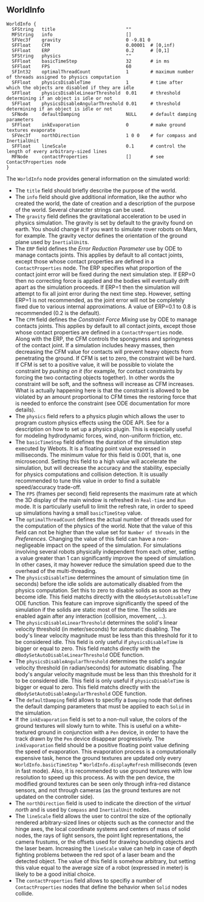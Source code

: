 ## WorldInfo


```
WorldInfo {
  SFString   title                          ""
  MFString   info                           []
  SFVec3f    gravity                        0 -9.81 0
  SFFloat    CFM                            0.00001  # [0,inf)
  SFFloat    ERP                            0.2      # [0,1]
  SFString   physics                        ""
  SFFloat    basicTimeStep                  32       # in ms
  SFFloat    FPS                            60
  SFInt32    optimalThreadCount             1        # maximum number of threads assigned to physics computation
  SFFloat    physicsDisableTime             1        # time after which the objects are disabled if they are idle
  SFFloat    physicsDisableLinearThreshold  0.01     # threshold determining if an object is idle or not
  SFFloat    physicsDisableAngularThreshold 0.01     # threshold determining if an object is idle or not
  SFNode     defaultDamping                 NULL     # default damping parameters
  SFFloat    inkEvaporation                 0        # make ground textures evaporate
  SFVec3f    northDirection                 1 0 0    # for compass and InertialUnit
  SFFloat    lineScale                      0.1      # control the length of every arbitrary-sized lines
  MFNode     contactProperties              []       # see ContactProperties node
}
```

The `WorldInfo` node provides general information on the simulated world:

- The `title` field should briefly describe the purpose of the world.
- The `info` field should give additional information, like the author who created
the world, the date of creation and a description of the purpose of the world.
Several character strings can be used.
- The `gravity` field defines the gravitational acceleration to be used in physics
simulation. The gravity is set by default to the gravity found on earth. You
should change it if you want to simulate rover robots on Mars, for example. The
gravity vector defines the orientation of the ground plane used by
`InertialUnit`s.
- The `ERP` field defines the *Error Reduction Parameter* use by ODE to manage
contacts joints. This applies by default to all contact joints, except those
whose contact properties are defined in a `ContactProperties` node. The ERP
specifies what proportion of the contact joint error will be fixed during the
next simulation step. If ERP=0 then no correcting force is applied and the
bodies will eventually drift apart as the simulation proceeds. If ERP=1 then the
simulation will attempt to fix all joint error during the next time step.
However, setting ERP=1 is not recommended, as the joint error will not be
completely fixed due to various internal approximations. A value of ERP=0.1 to
0.8 is recommended (0.2 is the default).
- The `CFM` field defines the *Constraint Force Mixing* use by ODE to manage
contacts joints. This applies by default to all contact joints, except those
whose contact properties are defined in a `ContactProperties` node. Along with
the ERP, the CFM controls the spongyness and springyness of the contact joint.
If a simulation includes heavy masses, then decreasing the CFM value for
contacts will prevent heavy objects from penetrating the ground. If CFM is set
to zero, the constraint will be hard. If CFM is set to a positive value, it will
be possible to violate the constraint by *pushing on it* (for example, for
contact constraints by forcing the two contacting objects together). In other
words the constraint will be soft, and the softness will increase as CFM
increases. What is actually happening here is that the constraint is allowed to
be violated by an amount proportional to CFM times the restoring force that is
needed to enforce the constraint (see ODE documentation for more details).
- The `physics` field refers to a physics plugin which allows the user to program
custom physics effects using the ODE API. See   for a description on how to set
up a physics plugin. This is especially useful for modeling hydrodynamic forces,
wind, non-uniform friction, etc.
- The `basicTimeStep` field defines the duration of the simulation step executed
by Webots. It is a floating point value expressed in milliseconds. The minimum
value for this field is 0.001, that is, one microsecond. Setting this field to a
high value will accelerate the simulation, but will decrease the accuracy and
the stability, especially for physics computations and collision detection. It
is usually recommended to tune this value in order to find a suitable
speed/accuracy trade-off.
- The `FPS` (frames per second) field represents the maximum rate at which the 3D
display of the main window is refreshed in `Real-time` and `Run` mode. It is
particularly usefull to limit the refresh rate, in order to speed up simulations
having a small `basicTimeStep` value.
- The `optimalThreadCount` defines the actual number of threads used for the
computation of the physics of the world. Note that the value of this field can
not be higher than the value set for `Number of threads` in the *Preferences*.
Changing the value of this field can have a non-negligeable impact on the speed
of the simulation. For simulations involving several robots physically
independent from each other, setting a value greater than 1 can significantly
improve the speed of simulation. In other cases, it may however reduce the
simulation speed due to the overhead of the multi-threading.
- The `physicsDisableTime` determines the amount of simulation time (in seconds)
before the idle solids are automatically disabled from the physics computation.
Set this to zero to disable solids as soon as they become idle. This field
matchs directly with the `dBodySetAutoDisableTime` ODE function. This feature
can improve significantly the speed of the simulation if the solids are static
most of the time. The solids are enabled again after any interaction (collision,
movement, ...).
- The `physicsDisableLinearThreshold` determines the solid's linear velocity
threshold (in meter/seconds) for automatic disabling. The body's linear velocity
magnitude must be less than this threshold for it to be considered idle. This
field is only useful if `physicsDisableTime` is bigger or equal to zero. This
field matchs directly with the `dBodySetAutoDisableLinearThreshold` ODE
function.
- The `physicsDisableAngularThreshold` determines the solid's angular velocity
threshold (in radian/seconds) for automatic disabling. The body's angular
velocity magnitude must be less than this threshold for it to be considered
idle. This field is only useful if `physicsDisableTime` is bigger or equal to
zero. This field matchs directly with the `dBodySetAutoDisableAngularThreshold`
ODE function.
- The `defaultDamping` field allows to specifiy a `Damping` node that defines the
default damping parameters that must be applied to each `Solid` in the
simulation.
- If the `inkEvaporation` field is set to a non-null value, the colors of the
ground textures will slowly turn to white. This is useful on a white-textured
ground in conjunction with a `Pen` device, in order to have the track drawn by
the `Pen` device disappear progressively. The `inkEvaporation` field should be a
positive floating point value defining the speed of evaporation. This
evaporation process is a computationally expensive task, hence the ground
textures are updated only every `WorldInfo.basicTimeStep` *
`WorldInfo.displayRefresh` milliseconds (even in fast mode). Also, it is
recommended to use ground textures with low resolution to speed up this process.
As with the pen device, the modified ground textures can be seen only through
infra-red distance sensors, and not through cameras (as the ground textures are
not updated on the controller side).
- The `northDirection` field is used to indicate the direction of the *virtual
north* and is used by `Compass` and `InertialUnit` nodes.
- The `lineScale` field allows the user to control the size of the optionally
rendered arbitrary-sized lines or objects such as the connector and the hinge
axes, the local coordinate systems and centers of mass of solid nodes, the rays
of light sensors, the point light representations, the camera frustums, or the
offsets used for drawing bounding objects and the laser beam. Increasing the
`lineScale` value can help in case of depth fighting problems between the red
spot of a laser beam and the detected object. The value of this field is somehow
arbitrary, but setting this value equal to the average size of a robot
(expressed in meter) is likely to be a good initial choice.
- The `contactProperties` field allows to specifiy a number of `ContactProperties`
nodes that define the behavior when `Solid` nodes collide.

